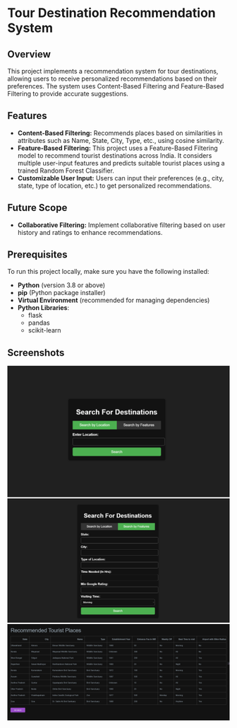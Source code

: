 # Tour Destination Recommendation System
## Overview
This project implements a recommendation system for tour destinations, allowing users to receive personalized recommendations based on their preferences. The system uses Content-Based Filtering and Feature-Based Filtering to provide accurate suggestions.

## Features
- **Content-Based Filtering:** Recommends places based on similarities in attributes such as Name, State, City, Type, etc., using cosine similarity.
- **Feature-Based Filtering:** This project uses a Feature-Based Filtering model to recommend tourist destinations across India. It considers multiple user-input features and predicts suitable tourist places using a trained Random Forest Classifier.
- **Customizable User Input:** Users can input their preferences (e.g., city, state, type of location, etc.) to get personalized recommendations.

## Future Scope
- **Collaborative Filtering:** Implement collaborative filtering based on user history and ratings to enhance recommendations.

## Prerequisites
To run this project locally, make sure you have the following installed:

- **Python** (version 3.8 or above)
- **pip** (Python package installer)
- **Virtual Environment** (recommended for managing dependencies)
- **Python Libraries**:
  - flask
  - pandas
  - scikit-learn

## Screenshots

![Search By Location Form](sample1.png)
![Search By Features Form](sample2.png)
![Output View](sample3.png)

